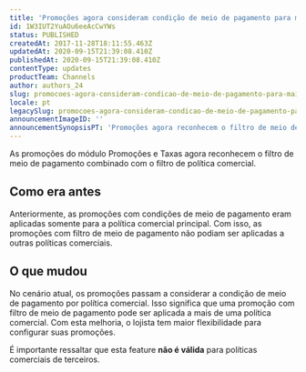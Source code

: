 ```yaml
---
title: 'Promoções agora consideram condição de meio de pagamento para mais de uma política comercial'
id: 1W3IUT2YuAOu6eeAcCwYWs
status: PUBLISHED
createdAt: 2017-11-28T18:11:55.463Z
updatedAt: 2020-09-15T21:39:08.410Z
publishedAt: 2020-09-15T21:39:08.410Z
contentType: updates
productTeam: Channels
author: authors_24
slug: promocoes-agora-consideram-condicao-de-meio-de-pagamento-para-mais-de-uma
locale: pt
legacySlug: promocoes-agora-consideram-condicao-de-meio-de-pagamento-para-mais-de-uma
announcementImageID: ''
announcementSynopsisPT: 'Promoções agora reconhecem o filtro de meio de pagamento combinado com o filtro de política comercial'
---
```


As promoções do módulo Promoções e Taxas agora reconhecem o filtro de meio de pagamento combinado com o filtro de política comercial.

## Como era antes

Anteriormente, as promoções com condições de meio de pagamento eram aplicadas somente para a política comercial principal. Com isso, as promoções com filtro de meio de pagamento não podiam ser aplicadas a outras políticas comerciais. 

## O que mudou

No cenário atual, os promoções passam a considerar a condição de meio de pagamento por política comercial. Isso significa que uma promoção com filtro de meio de pagamento pode ser aplicada a mais de uma política comercial. Com esta melhoria, o lojista tem maior flexibilidade para configurar suas promoções.

<div class="alert alert-danger">
É importante ressaltar que esta feature <strong>não é válida</strong> para políticas comerciais de terceiros.
</div>

